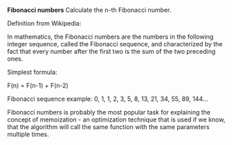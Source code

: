 **Fibonacci numbers**
Calculate the n-th Fibonacci number.

Definition from Wikipedia:

In mathematics, the Fibonacci numbers are the numbers in the following integer sequence, called the Fibonacci sequence, and characterized by the fact that every number after the first two is the sum of the two preceding ones.

Simplest formula:

F(n) = F(n-1) + F(n-2)

Fibonacci sequence example: 0, 1, 1, 2, 3, 5, 8, 13, 21, 34, 55, 89, 144...

Fibonacci numbers is probably the most popular task for explaining the concept of memoization - an optimization technique that is used if we know, that the algorithm will call the same function with the same parameters multiple times.


